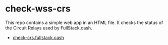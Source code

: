 # check-wss-crs

This repo contains a simple web app in an HTML file. It checks the status of the Circuit Relays used by FullStack.cash.

- [check-crs.fullstack.cash](https://check-crs.fullstack.cash/)
